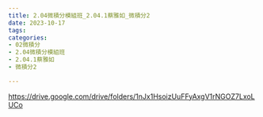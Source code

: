 ```yaml
---
title: 2.04微積分模組班_2.04.1蔡雅如_微積分2
date: 2023-10-17
tags: 
categories:
- 02微積分
- 2.04微積分模組班
- 2.04.1蔡雅如
- 微積分2

---
```

https://drive.google.com/drive/folders/1nJx1HsoizUuFFyAxgV1rNGOZ7LxoLUCo
